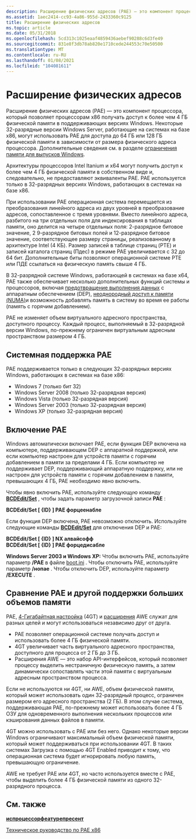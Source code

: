 ```yaml
---
description: Расширение физических адресов (PAE) — это компонент процессора, который позволяет процессорам x86 получать доступ к более чем 4 ГБ физической памяти в поддерживающих версиях Windows.
ms.assetid: 1aec2414-cc93-4a86-955d-2433360c9125
title: Расширение физических адресов
ms.topic: article
ms.date: 05/31/2018
ms.openlocfilehash: 5cd313c1025eaaf4859436aebef90288c6d3fe49
ms.sourcegitcommit: 831e8f3db78ab820e1710cede244553c70e50500
ms.translationtype: MT
ms.contentlocale: ru-RU
ms.lasthandoff: 01/08/2021
ms.locfileid: "104081611"
---
```

# <a name="physical-address-extension"></a>Расширение физических адресов

Расширение физических адресов (PAE) — это компонент процессора, который позволяет процессорам x86 получать доступ к более чем 4 ГБ физической памяти в поддерживающих версиях Windows. Некоторые 32-разрядные версии Windows Server, работающие на системах на базе x86, могут использовать PAE для доступа до 64 ГБ или 128 ГБ физической памяти в зависимости от размера физического адреса процессора. Дополнительные сведения см. в разделе [ограничения памяти для выпусков Windows](memory-limits-for-windows-releases.md).

Архитектуры процессоров Intel Itanium и x64 могут получить доступ к более чем 4 ГБ физической памяти в собственном виде и, следовательно, не предоставляют эквиваленты PAE. PAE используется только в 32-разрядных версиях Windows, работающих в системах на базе x86.

При использовании PAE операционная система перемещается из преобразования линейного адреса из двух уровней в преобразование адресов, сопоставленное с тремя уровнями. Вместо линейного адреса, разбитого на три отдельных поля для индексирования в таблицах памяти, оно делится на четыре отдельных поля: 2-разрядное битовое значение, 2 9-разрядное битовых полей и 12-разрядное битовое значение, соответствующее размеру страницы, реализованному в архитектуре Intel (4 КБ). Размер записей в таблице страниц (PTE) и записей каталога страниц (Пдес) в режиме PAE увеличивается с 32 до 64 бит. Дополнительные биты позволяют операционной системе PTE или ПДЕ ссылаться на физическую память свыше 4 ГБ.

В 32-разрядной системе Windows, работающей в системах на базе x64, PAE также обеспечивает несколько дополнительных функций системы и процессоров, включая [предотвращение выполнения данных](data-execution-prevention.md) с аппаратным обеспечением (DEP), [неоднородный доступ к памяти (NUMA)](../procthread/numa-support.md)и возможность добавлять память в систему во время ее работы (память с горячим добавлением).

PAE не изменяет объем виртуального адресного пространства, доступного процессу. Каждый процесс, выполняемый в 32-разрядной версии Windows, по-прежнему ограничен виртуальным адресным пространством размером 4 ГБ.

## <a name="system-support-for-pae"></a>Системная поддержка PAE

PAE поддерживается только в следующих 32-разрядных версиях Windows, работающих в системах на базе x86:

-   Windows 7 (только бит 32)
-   Windows Server 2008 (только 32-разрядная версия)
-   Windows Vista (только 32-разрядная версия)
-   Windows Server 2003 (только 32-разрядная версия)
-   Windows XP (только 32-разрядная версия)

## <a name="enabling-pae"></a>Включение PAE

Windows автоматически включает PAE, если функция DEP включена на компьютере, поддерживающем DEP с аппаратной поддержкой, или если компьютер настроен для устройств памяти с горячим добавлением в памяти за пределами 4 ГБ. Если компьютер не поддерживает DEP, поддерживающий аппаратную поддержку, или не настроен для устройств памяти с горячим добавлением в памяти, превышающих 4 ГБ, PAE необходимо явно включить.

Чтобы явно включить PAE, используйте следующую команду [**BCDEdit/Set**](/windows-hardware/drivers/devtest/bcdedit--set) , чтобы задать параметр загрузочной записи **PAE** :

 **BCDEdit/Set \[ {ID} \] PAE форцеенабле**  


Если функция DEP включена, PAE невозможно отключить. Используйте следующие команды [**BCDEdit/Set**](/windows-hardware/drivers/devtest/bcdedit--set) для отключения DEP и PAE:

 **BCDEdit/Set \[ {ID} \] NX алвайсофф**  
**BCDEdit/Set \[ {ID} \] PAE форцедисабле**  


**Windows Server 2003 и Windows XP:** Чтобы включить PAE, используйте параметр **/PAE** в файле [boot.ini](/windows-hardware/drivers/devtest/overview-of-the-boot-ini-file) . Чтобы отключить PAE, используйте параметр **/нопае** . Чтобы отключить DEP, используйте параметр **/EXECUTE** .

## <a name="comparing-pae-and-other-large-memory-support"></a>Сравнение PAE и другой поддержки больших объемов памяти

PAE, [4-Гигабайтная настройка](4-gigabyte-tuning.md) (4GT) и [расширения](address-windowing-extensions.md) AWE служат для разных целей и могут использоваться независимо друг от друга.

-   PAE позволяет операционной системе получать доступ и использовать более 4 ГБ физической памяти.
-   4GT увеличивает часть виртуального адресного пространства, доступного для процесса от 2 ГБ до 3 ГБ.
-   Расширения AWE — это набор API-интерфейсов, который позволяет процессу выделить нестраничную физическую память, а затем динамически сопоставлять части этой памяти с виртуальным адресным пространством процесса.

Если не используются ни 4GT, ни AWE, объем физической памяти, который может использовать один 32-разрядный процесс, ограничен размером его адресного пространства (2 ГБ). В этом случае система, поддерживающая PAE, по-прежнему может использовать более 4 ГБ ОЗУ для одновременного выполнения нескольких процессов или кэширования данных файлов в памяти.

4GT можно использовать с PAE или без него. Однако некоторые версии Windows ограничивают максимальный объем физической памяти, который может поддерживаться при использовании 4GT. В таких системах Загрузка с помощью 4GT Enabled приводит к тому, что операционная система будет игнорировать любую память, превышающую ограничение.

AWE не требует PAE или 4GT, но часто используется вместе с PAE, чтобы выделить более 4 ГБ физической памяти из одного 32-разрядного процесса.

## <a name="related-topics"></a>См. также



[**испроцессорфеатурепресент**](/windows/win32/api/processthreadsapi/nf-processthreadsapi-isprocessorfeaturepresent)
</dt> <dt>

[Техническое руководство по PAE x86](/previous-versions/windows/it-pro/windows-server-2003/cc728455(v=ws.10))
</dt> </dl>

 

 
